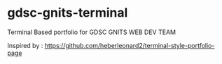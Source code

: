 # gdsc-gnits-terminal

Terminal Based portfolio for GDSC GNITS WEB DEV TEAM

Inspired by : https://github.com/heberleonard2/terminal-style-portfolio-page 
